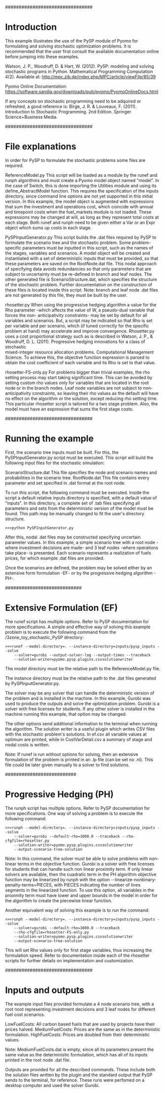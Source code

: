 ################################
# Introduction

This example illustrates the use of the PySP module of Pyomo for formulating
and solving stochastic optimization problems. It is recommended that the user
first consult the available documentation online before jumping into these
examples.

Watson, J. P., Woodruff, D. & Hart, W. (2012). PySP: modeling and solving
stochastic programs in Python. Mathematical Programming Computation 4(2).
Available at: http://mpc.zib.de/index.php/MPC/article/viewFile/85/39

Pyomo Online Documentation:
https://software.sandia.gov/downloads/pub/pyomo/PyomoOnlineDocs.html

If any concepts on stochastic programming need to be adquired or refreshed, a
good reference is:  Birge, J. R. & Louveaux, F. (2011). Introduction to
Stochastic Programming. 2nd Edition. Springer Science+Business Media.

################################
# File explanations

In order for PySP to formulate the stochastic problems some files are required.

ReferenceModel.py
	This script will be loaded as a module by the runef and runph algorithms and
	must create a Pyomo model object named "model". In the case of Switch, this
	is done importing the Utilities module and using its define_AbstractModel
	function. This requires the specification of the inputs directory, since
	command line options are not yet supported in this initial version.
	In this example, the model object is augmented with expressions that sum the
	investment and operations cost, which coincide with annual and timepoint
	costs when the fuel_markets module is not loaded. These expressions may be
	changed at will, as long as they represent total costs at each stage. Both
	runef and runph need to be given either a Var or an Expr object which sums
	up costs in each stage.

PySPInputGenerator.py
	This script builds the .dat files required by PySP to formulate the scenario
	tree and the stochastic problem. Some problem-specific parameters must be
	inputted in this script, such as the names of the stages, variables and
	scenarios. A model object will be created and instantiated with a set of
	deterministic inputs that must be provided, so that these parameters are
	saved on the RootNode.dat file. This nodal approach of specifying data
	avoids redundancies so that only parameters that are subject to uncertainty
	must be re-defined in branch and leaf nodes. The other generated file is
	ScenarioStructure.dat, which specifies the structure of the stochastic
	problem. Further documentation on the construction of these files is located
	inside this script. Note: branch and leaf node .dat files are not generated
	by this file, they must be built by the user.

rhosetter.py
	When using the progressive hedging algorithm a value for the Rho parameter
	-which affects the value of W, a pseudo-dual variable that forces the non-
	anticipativity constraints- may be set by default for all variables and 
	scenarios. But, a script may be indicated so that Rho is set per variable
	and per scenario, which (if tuned correctly for the specific problem at
	hand) may accelerate and improve convergence. Rhosetter.py uses a cost
	proportional strategy such as is described in Watson, J. P., & Woodruff, 
	D. L.  (2011). Progressive hedging innovations for a class of stochastic  
	mixed-integer resource allocation problems. Computational  Management Science.
	To achieve this, the objective function expression is parsed to obtain the
	cost coefficient of each variable and its Rho is set to that value.

rhosetter-FS-only.py
	For problems bigger than trivial examples, the rho setting process may start
	taking significant time. This can be avoided by setting custom rho values only
	for variables that are located in the root node or in the branch nodes. Leaf
	node variables are not subject to non-anticipativity constraints, so leaving
	their rho values as the default will have no effect on the algorithm or the 
	solution, except reducing rho setting time. This particular rhosetter script
	is tailored for a two stage problem. Also, the model must have an expression 
	that sums the first stage costs.  

################################
# Running the example

First, the scenario tree inputs must be built. For this, the PySPInputGenerator.py
script must be executed. This script will build the following input files for the 
stochastic simulation:

ScenarioStructure.dat
	This file specifies the node and scenario names and probabilities in the
	scenario tree.
RootNode.dat
	This file contains every parameter and set specified in .dat format at the
	root node.

To run this script, the following command must be executed. Inside the script a
default relative inputs directory is specified, with a default value of "inputs".
In this directory, a complete set of .tab files specifying all parameters and sets
from the deterministic version of the model must be found. This path may be manually 
changed to fit the user's directory structure.

	>>>python PySPInputGenerator.py

After this, nodal .dat files may be constructed specifying uncertain parameter 
values. In this example, a simple scenario tree with a root node -where investment
decisions are made- and 3 leaf nodes -where operations take place- is presented.
Each scenario represents a realization of fuels prices, for which example .dat
files are provided.

Once the scenarios are defined, the problem may be solved either by an extensive 
form formulation -EF- or by the progressive hedging algorithm -PH-.

############################
# Extensive Formulation (EF) 

The runef script has multiple options. Refer to PySP documentation for more
specifications. A simple and effective way of solving this example problem is to 
execute the following command from the /3zone_toy_stochastic_PySP directory:

	>>>runef --model-directory=. --instance-directory=inputs/pysp_inputs --solve 
		--solver=gurobi --output-solver-log --output-times --traceback 
		--solution-writer=pyomo.pysp.plugins.csvsolutionwriter

The model directory must be the relative path to the ReferenceModel.py file.

The instance directory must be the relative path to the .dat files generated by
PySPInputGenerator.py.

The solver may be any solver that can handle the deterministic version of the problem 
and is installed in the machine. In this example, Gurobi was used to produce the outputs
and solve the optimization problem. Gurobi is a solver with free licenses for students.
If any other solver is installed in the machine running this example, that option may be
changed.

The other options send additional information to the terminal when running the algorithm.
The solution writer is a useful plugin which writes CSV files with the stochastic
problem's solutions. In ef.csv all variable values at optimum are printed, while in
CostVarDetail.csv a summary of stage and nodal costs is written.

Note: If runef is run without options for solving, then an extensive formulation
of the problem is printed in an .lp file (can be set no .nl). This file could be later
given manually to a solver to find solutions.

##########################
# Progressive Hedging (PH)

The runph script has multiple options. Refer to PySP documentation for more
specifications. One way of solving a problem is to execute the following command:

	>>>runph --model-directory=. --instance-directory=inputs/pysp_inputs --solve 
		--solver=gurobi --default-rho=1000.0 --traceback --rho-cfgfile=rhosetter.py 
		--solution-writer=pyomo.pysp.plugins.csvsolutionwriter 
		--output-scenario-tree-solution

Note: In this command, the solver must be able to solve problems with non-linear terms
in the objective function. Gurobi is a solver with free licenses for students that
can handle such non linear proximity term. If only linear solvers are available,
then the cuadratic term in the PH algorithm objective function may be linearized
by runph with the option  --linearize-nonbinary-penalty-terms=PIECES, with PIECES
indicating the number of lines segments in the linearized function. To use this
option, all variables in the proximity term must have lower and upper bounds in 
the model in order for the algorithm to create the piecewise linear function.

Another equivalent way of solving this example is to run the command:

	>>>runph --model-directory=. --instance-directory=inputs/pysp_inputs --solve 
		--solver=gurobi	--default-rho=1000.0 --traceback 
		--rho-cfgfile=rhosetter-FS-only.py 
		--solution-writer=pyomo.pysp.plugins.csvsolutionwriter 
		--output-scenario-tree-solution

This will set Rho values only for first stage variables, thus increasing the
formulation speed. Refer to documentation inside each of the rhosetter scripts
for further details on implementation and customization.


################################
# Inputs and outputs

The example input files provided formulate a 4 node scenario tree, with a root
noot representing investment decisions and 3 leaf nodes for different fuel cost
scenarios.

LowFuelCosts: All carbon based fuels that are used by projects have their prices
halved.
MediumFuelCosts: Prices are the same as in the deterministic formulation.
HighFuelCosts: Prices are doubled from their deterministic values.

Note: MediumFuelCosts.dat is empty, since all its parameters present the same
value as the deterministic formulation, which has all of its inputs printed
in the root node .dat file.

Outputs are provided for all the described commands. These include both the
solution files written by the plugin and the standard output that PySP sends
to the terminal, for reference. These runs were perfomed on a desktop computer
and used the solver Gurobi.